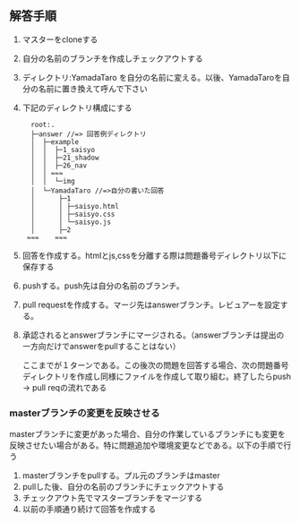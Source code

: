 ## 解答手順

1. マスターをcloneする
1. 自分の名前のブランチを作成しチェックアウトする
1. ディレクトリ:YamadaTaro を自分の名前に変える。以後、YamadaTaroを自分の名前に置き換えて呼んで下さい
1. 下記のディレクトリ構成にする
    ```
      root:.
      ├─answer //=> 回答例ディレクトリ
      │  ├─example
      │  │  ├─1_saisyo
      │  │  ├─21_shadow
      │  │  ├─26_nav
      │  │ ≈≈≈
      │  │  └─img
      │  └─YamadaTaro //=>自分の書いた回答
      │      ├─1
      │      │ ├─saisyo.html
      │      │ ├─saisyo.css
      │      │ └─saisyo.js
      │      ├─2
     ≈≈≈    ≈≈≈
    ```

1. 回答を作成する。htmlとjs,cssを分離する際は問題番号ディレクトリ以下に保存する
1. pushする。push先は自分の名前のブランチ。
1. pull requestを作成する。マージ先はanswerブランチ。レビュアーを設定する。
1. 承認されるとanswerブランチにマージされる。（answerブランチは提出の一方向だけでanswerをpullすることはない）
    
    ここまでが１ターンである。この後次の問題を回答する場合、次の問題番号ディレクトリを作成し同様にファイルを作成して取り組む。終了したらpush -> pull reqの流れである


### masterブランチの変更を反映させる
masterブランチに変更があった場合、自分の作業しているブランチにも変更を反映させたい場合がある。特に問題追加や環境変更などである。以下の手順で行う

1. masterブランチをpullする。プル元のブランチはmaster
1. pullした後、自分の名前のブランチにチェックアウトする
1. チェックアウト先でマスターブランチをマージする
1. 以前の手順通り続けて回答を作成する


